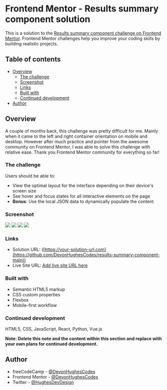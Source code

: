 # Frontend Mentor - Results summary component solution

This is a solution to the [Results summary component challenge on Frontend Mentor](https://www.frontendmentor.io/challenges/results-summary-component-CE_K6s0maV). Frontend Mentor challenges help you improve your coding skills by building realistic projects. 

## Table of contents

- [Overview](#overview)
  - [The challenge](#the-challenge)
  - [Screenshot](#screenshot)
  - [Links](#links)
  - [Built with](#built-with)
  - [Continued development](#continued-development)
- [Author](#author)

## Overview

A couple of months back, this challenge was pretty difficult for me. Mainly when it came to the left and right container orientation on mobile and desktop. However after much practice and pointer from the awesome community on Frontend Mentor, I was able to solve this challenge with relative ease. Thank you Frontend Mentor community for everything so far!

### The challenge

Users should be able to:

- View the optimal layout for the interface depending on their device's screen size
- See hover and focus states for all interactive elements on the page
- **Bonus**: Use the local JSON data to dynamically populate the content

### Screenshot

![](./Screen%20Captures/%20Desktop%20View.jpg)
![](./Screen%20Captures/Desktop%20View%20Active.jpg)
![](./Screen%20Captures/Mobile%20View.jpg)
![](./Screen%20Captures/Mobile%20View%20Active.jpg)

### Links

- Solution URL: ([https://your-solution-url.com](https://github.com/DevonHughesCodes/results-summary-component-main))
- Live Site URL: [Add live site URL here](https://your-live-site-url.com)

### Built with

- Semantic HTML5 markup
- CSS custom properties
- Flexbox
- Mobile-first workflow

### Continued development

HTML5, CSS, JavaScript, React, Python, Vue.js

**Note: Delete this note and the content within this section and replace with your own plans for continued development.**
## Author

- freeCodeCamp - [@DevonHughesCodes](https://www.freecodecamp.org/DevonHughesCodes)
- Frontend Mentor - [@DevonHughesCodes](https://www.frontendmentor.io/profile/DevonHughesCodes)
- Twitter - [@HughesDevDesign](https://twitter.com/HughesDevDesign)

